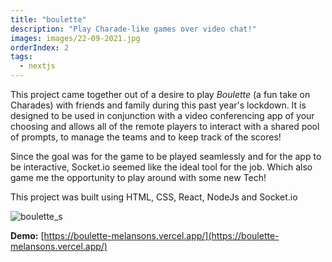 ```yaml
---
title: "boulette"
description: "Play Charade-like games over video chat!"
images: images/22-09-2021.jpg
orderIndex: 2
tags:
  - nextjs
---
```


This project came together out of a desire to play _Boulette_ (a fun take on Charades) with friends and family during this past year's lockdown. It is designed to be used in conjunction with a video conferencing app of your choosing and allows all of the remote players to interact with a shared pool of prompts, to manage the teams and to keep track of the scores!

Since the goal was for the game to be played seamlessly and for the app to be interactive, Socket.io seemed like the ideal tool for the job. Which also game me the opportunity to play around with some new Tech!

This project was built using HTML, CSS, React, NodeJs and Socket.io

![boulette_s](https://user-images.githubusercontent.com/47112463/121429481-f7f63900-c944-11eb-8fc9-3c0204bfdd38.png)

**Demo:** [https://boulette-melansons.vercel.app/](https://boulette-melansons.vercel.app/)

